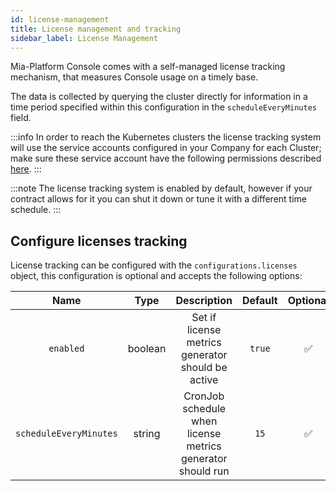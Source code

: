```yaml
---
id: license-management
title: License management and tracking
sidebar_label: License Management
---
```




Mia-Platform Console comes with a self-managed license tracking mechanism, that measures Console usage on a timely base.

The data is collected by querying the cluster directly for information in a time period specified within this configuration in the `scheduleEveryMinutes` field.

:::info
In order to reach the Kubernetes clusters the license tracking system will use the service accounts configured in your Company for each Cluster; make sure these service account have the following permissions described [here](/console/company-configuration/clusters-management/cluster-setup.mdx).
:::

:::note
The license tracking system is enabled by default, however if your contract allows for it you can shut it down or tune it with a different time schedule.
:::

## Configure licenses tracking

License tracking can be configured with the `configurations.licenses` object, this configuration is optional and accepts the following options:

| Name | Type | Description | Default | Optional |
|:----:|:----:|:-----------:|:-------:|:--------:|
| `enabled`              | boolean | Set if license metrics generator should be active          | `true`  | ✅ |
| `scheduleEveryMinutes` | string  | CronJob schedule when license metrics generator should run | `15`    | ✅ |
